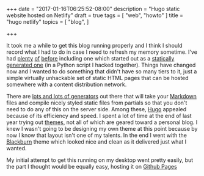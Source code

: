 +++
date = "2017-01-16T06:25:52-08:00"
description = "Hugo static website hosted on Netlify"
draft = true
tags = [
  "web",
  "howto"
]
title = "hugo netlify"
topics = [
  "blog",
]

+++

It took me a while to get this blog running properly and I think I should
record what I had to do in case I need to refresh my memory sometime. I've had
[plenty](http://t2o.blogspot.com) [of](http://poorpoorthing.posterous.com)
[before](http://upperrh.wordpress.com) including one which started out
as a
[statically generated one](http://frabjoustimes.magahiz.com) (in a Python script
I hacked together). Things have changed now and I wanted to do something that
didn't have so many tiers to it, just a simple virtually unhackable set of
static HTML pages that can be hosted somewhere with a content distribution
network.

There are [lots and lots of generators](https://staticsitegenerators.net/) out
there that will take your
[Markdown](https://help.github.com/articles/basic-writing-and-formatting-syntax/)
files and compile nicely styled static files from partials so that you don't
need to do any of this on the server side. Among these, [Hugo](http://gohugo.io/)
appealed because of its efficiency and speed. I spent a lot of time at the end
of last year trying out [themes](http://themes.gohugo.io/), not all of which
are geared toward a personal blog. I knew I wasn't going to be designing my own
theme at this point because by now I know that layout isn't one of my talents.
In the end I went with the [Blackburn](https://github.com/yoshiharuyamashita/blackburn)
theme which looked nice and clean as it delivered just what I wanted.

My initial attempt to get this running on my desktop went pretty easily, but
the part I thought would be equally easy, hosting it on
[Github Pages](https://pages.github.com/)
